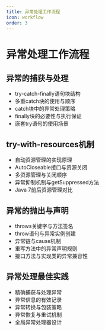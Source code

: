 ```yaml
---
title: 异常处理工作流程
icon: workflow
order: 3
---
```


# 异常处理工作流程

## 异常的捕获与处理

- try-catch-finally语句块结构
- 多重catch块的使用与顺序
- catch块中的异常处理策略
- finally块的必要性与执行保证
- 嵌套try语句的使用场景

## try-with-resources机制

- 自动资源管理的实现原理
- AutoCloseable接口与资源关闭
- 多资源管理与关闭顺序
- 异常抑制机制与getSuppressed方法
- Java 7前后资源管理对比

## 异常的抛出与声明

- throws关键字与方法签名
- throw语句与异常实例创建
- 异常链与cause机制
- 重写方法中的异常声明规则
- 接口方法与实现类的异常兼容性

## 异常处理最佳实践

- 精确捕获与处理异常
- 异常信息的有效记录
- 异常转换与包装策略
- 异常恢复与重试机制
- 全局异常处理器设计
